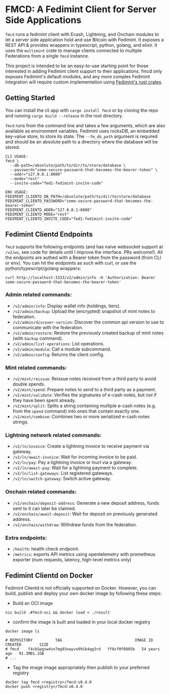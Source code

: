 # FMCD: A Fedimint Client for Server Side Applications

`fmcd` runs a fedimint client with Ecash, Lightning, and Onchain modules to let a server side application hold and use Bitcoin with Fedimint. It exposes a REST API & provides wrappers in typescript, python, golang, and elixir. It uses the `multimint` crate to manage clients connected to multiple Federations from a single `fmcd` instance.

This project is intended to be an easy-to-use starting point for those interested in adding Fedimint client support to their applications. fmcd only exposes Fedimint's default modules, and any more complex Fedimint integration will require custom implementation using [Fedimint's rust crates](https://github.com/fedimint/fedimint).

## Getting Started

You can install the cli app with `cargo install fmcd` or by cloning the repo and running `cargo build --release` in the root directory.

`fmcd` runs from the command line and takes a few arguments, which are also available as environment variables. Fedimint uses rocksDB, an embedded key-value store, to store its state. The `--fm_db_path` argument is required and should be an absolute path to a directory where the database will be stored.

```
CLI USAGE:
fmcd \
  --db-path=/absolute/path/to/dir/to/store/database \
  --password="some-secure-password-that-becomes-the-bearer-token" \
  --addr="127.0.0.1:8080"
  --mode="rest"
  --invite-code="fed1-fedimint-invite-code"

ENV USAGE:
FEDIMINT_CLIENTD_DB_PATH=/absolute/path/to/dir/to/store/database
FEDIMINT_CLIENTD_PASSWORD="some-secure-password-that-becomes-the-bearer-token"
FEDIMINT_CLIENTD_ADDR="127.0.0.1:8080"
FEDIMINT_CLIENTD_MODE="rest"
FEDIMINT_CLIENTD_INVITE_CODE="fed1-fedimint-invite-code"
```

## Fedimint Clientd Endpoints

`fmcd` supports the following endpoints (and has naive websocket support at `/v2/ws`, see code for details until I improve the interface. PRs welcome!). All the endpoints are authed with a Bearer token from the password (from CLI or env). You can hit the endpoints as such with curl, or use the python/typescript/golang wrappers:

```
curl http://localhost:3333/v2/admin/info -H 'Authorization: Bearer some-secure-password-that-becomes-the-bearer-token'
```

### Admin related commands:

- `/v2/admin/info`: Display wallet info (holdings, tiers).
- `/v2/admin/backup`: Upload the (encrypted) snapshot of mint notes to federation.
- `/v2/admin/discover-version`: Discover the common api version to use to communicate with the federation.
- `/v2/admin/restore`: Restore the previously created backup of mint notes (with `backup` command).
- `/v2/admin/list-operations`: List operations.
- `/v2/admin/module`: Call a module subcommand.
- `/v2/admin/config`: Returns the client config.

### Mint related commands:

- `/v2/mint/reissue`: Reissue notes received from a third party to avoid double spends.
- `/v2/mint/spend`: Prepare notes to send to a third party as a payment.
- `/v2/mint/validate`: Verifies the signatures of e-cash notes, but _not_ if they have been spent already.
- `/v2/mint/split`: Splits a string containing multiple e-cash notes (e.g. from the `spend` command) into ones that contain exactly one.
- `/v2/mint/combine`: Combines two or more serialized e-cash notes strings.

### Lightning network related commands:

- `/v2/ln/invoice`: Create a lightning invoice to receive payment via gateway.
- `/v2/ln/await-invoice`: Wait for incoming invoice to be paid.
- `/v2/ln/pay`: Pay a lightning invoice or lnurl via a gateway.
- `/v2/ln/await-pay`: Wait for a lightning payment to complete.
- `/v2/ln/list-gateways`: List registered gateways.
- `/v2/ln/switch-gateway`: Switch active gateway.

### Onchain related commands:

- `/v2/onchain/deposit-address`: Generate a new deposit address, funds sent to it can later be claimed.
- `/v2/onchain/await-deposit`: Wait for deposit on previously generated address.
- `/v2/onchain/withdraw`: Withdraw funds from the federation.

### Extra endpoints:

- `/health`: health check endpoint.
- `/metrics`: exports API metrics using opentelemetry with prometheus exporter (num requests, latency, high-level metrics only)

## Fedimint Clientd on Docker

Fedimint Clientd is not officially supported on Docker. However, you can build, publish and deploy your own docker image by following these steps:

- Build an OCI image

```
nix build .#fmcd-oci && docker load < ./result
```

- confirm the image is built and loaded in your local docker registry

```
docker image ls

# REPOSITORY          TAG                                IMAGE ID       CREATED        SIZE
# fmcd    f4cb5pgsw4sn7mg93xwyvx09ib4qg3rd   ff8cf0f0805b   54 years ago   91.1MB1.1GB
# ...
```

- Tag the image image appropriately then publish to your preferred registry

```
docker tag fmcd <registry>/fmcd:v0.4.0
docker push <registry>/fmcd:v0.4.0
```
